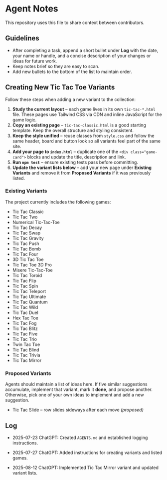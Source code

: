 # Agent Notes

This repository uses this file to share context between contributors.

## Guidelines
- After completing a task, append a short bullet under **Log** with the date, your name or handle, and a concise description of your changes or ideas for future work.
- Keep notes brief so they are easy to scan.
- Add new bullets to the bottom of the list to maintain order.

## Creating New Tic Tac Toe Variants
Follow these steps when adding a new variant to the collection:

1. **Study the current layout** – each game lives in its own `tic-tac-*.html` file. These pages use Tailwind CSS via CDN and inline JavaScript for the game logic.
2. **Copy an existing page** – `tic-tac-classic.html` is a good starting template. Keep the overall structure and styling consistent.
3. **Keep the style unified** – reuse classes from `style.css` and follow the same header, board and button look so all variants feel part of the same site.
4. **Add your page to `index.html`** – duplicate one of the `<div class="game-card">` blocks and update the title, description and link.
5. **Run `npm test`** – ensure existing tests pass before committing.
6. **Update the variant lists below** – add your new page under **Existing Variants** and remove it from **Proposed Variants** if it was previously listed.

### Existing Variants
The project currently includes the following games:

* Tic Tac Classic
* Tic Tac Two
* Numerical Tic-Tac-Toe
* Tic Tac Decay
* Tic Tac Swap
* Tic Tac Gravity
* Tic Tac Push
* Tic Tac Bomb
* Tic Tac Four
* 3D Tic Tac Toe
* Tic Tac Toe 3D Pro
* Misere Tic-Tac-Toe
* Tic Tac Toroid
* Tic Tac Flip
* Tic Tac Spin
* Tic Tac Teleport
* Tic Tac Ultimate
* Tic Tac Quantum
* Tic Tac Wild
* Tic Tac Duel
* Hex Tac Toe
* Tic Tac Fog
* Tic Tac Blitz
* Tic Tac Five
* Tic Tac Trio
* Twin Tac Toe
* Tic Tac Blind
* Tic Tac Trivia
* Tic Tac Mirror

### Proposed Variants
Agents should maintain a list of ideas here. If five similar suggestions accumulate, implement that variant, mark it **done**, and propose another. Otherwise, pick one of your own ideas to implement and add a new suggestion.

* Tic Tac Slide – row slides sideways after each move *(proposed)*

## Log
- 2025-07-23 ChatGPT: Created `AGENTS.md` and established logging instructions.

- 2025-07-27 ChatGPT: Added instructions for creating variants and listed games.
- 2025-08-12 ChatGPT: Implemented Tic Tac Mirror variant and updated variant lists.
